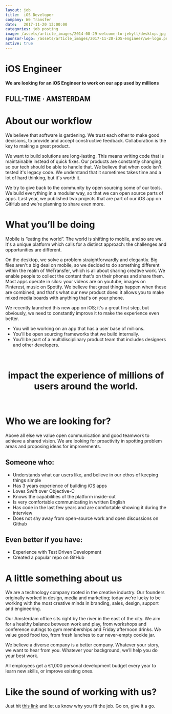 ```yaml
---
layout: job
title:  iOS Developer
company: We Transfer
date:   2017-11-20 13:00:00
categories: job posting
image: /assets/article_images/2014-08-29-welcome-to-jekyll/desktop.jpg
sponsor-logo: /assets/article_images/2017-11-20-iOS-engineer/we-logo.png
active: true
---
```


# iOS Engineer

**We are looking for an iOS Engineer to work on our app used by millions**

## FULL-TIME · AMSTERDAM

# About our workflow

We believe that software is gardening. We trust each other to make good decisions, to provide and accept constructive feedback. Collaboration is the key to making a great product.

We want to build solutions are long-lasting. This means writing code that is maintainable instead of quick fixes. Our products are constantly changing so our tech should be able to handle that. We believe that when code isn't tested it's legacy code. We understand that it sometimes takes time and a lot of hard thinking, but it's worth it.

We try to give back to the community by open sourcing some of our tools. We build everything in a modular way, so that we can open source parts of apps. Last year, we published two projects that are part of our iOS app on GitHub and we're planning to share even more.

# What you’ll be doing
Mobile is “eating the world”. The world is shifting to mobile, and so are we. It's a unique platform which calls for a distinct approach: the challenges and opportunities are different.

On the desktop, we solve a problem straightforwardly and elegantly. Big files aren't a big deal on mobile, so we decided to do something different within the realm of WeTransfer, which is all about sharing creative work. We enable people to collect the content that's on their phones and share them. Most apps operate in silos: your videos are on youtube, images on Pinterest, music on Spotify. We believe that great things happen when these are combined, and that's what our new product does: it allows you to make mixed media boards with anything that's on your phone.

We recently launched this new app on iOS; it's a great first step, but obviously, we need to constantly improve it to make the experience even better.

* You will be working on an app that has a user base of millions.
* You'll be open sourcing frameworks that we build internally.
* You’ll be part of a multidisciplinary product team that includes designers and other developers.   

<br/>
<center><h1>impact the experience of millions of users around the world.</h1></center>
<br/>

# Who we are looking for?

Above all else we value open communication and good teamwork to achieve a shared vision. We are looking for proactivity in spotting problem areas and proposing ideas for improvements.

## Someone who:

* Understands what our users like, and believe in our ethos of keeping things simple
* Has 3 years experience of building iOS apps
* Loves Swift over Objective-C
* Knows the capabilities of the platform inside-out
* Is very comfortable communicating in written English
* Has code in the last few years and are comfortable showing it during the interview
* Does not shy away from open-source work and open discussions on Github

## Even better if you have:
* Experience with Test Driven Development
* Created a popular repo on GitHub

# A little something about us

We are a technology company rooted in the creative industry. Our founders originally worked in design, media and marketing; today we’re lucky to be working with the most creative minds in branding, sales, design, support and engineering.

Our Amsterdam office sits right by the river in the east of the city. We aim for a healthy balance between work and play, from workshops and conference outings to gym memberships and Friday afternoon drinks. We value good food too, from fresh lunches to our never-empty cookie jar.

We believe a diverse company is a better company. Whatever your story, we want to hear from you. Whatever your background, we’ll help you do your best work.

All employees get a €1,000 personal development budget every year to learn new skills, or improve existing ones.

# Like the sound of working with us?

Just hit [this link](https://wetransfer.homerun.co/ios-engineer/en/apply) and let us know why you fit the job. Go on, give it a go.
